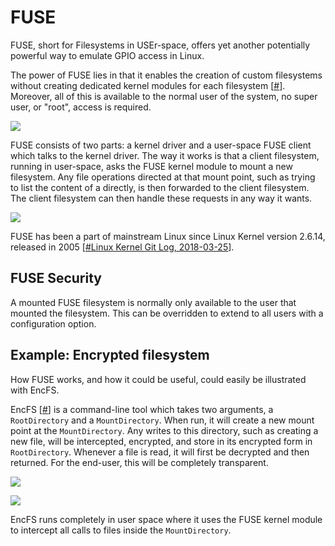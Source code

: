 # FUSE
FUSE, short for Filesystems in USEr-space, offers yet another potentially powerful way to emulate GPIO access in Linux.

The power of FUSE lies in that it enables the creation of custom filesystems without creating dedicated kernel modules for each filesystem [[#](?)]. Moreover, all of this is available to the normal user of the system, no super user, or "root", access is required.

![](/thesis/report/assets/6_0_1.png)

FUSE consists of two parts: a kernel driver and a user-space FUSE client which talks to the kernel driver. The way it works is that a client filesystem, running in user-space, asks the FUSE kernel module to mount a new filesystem. Any file operations directed at that mount point, such as trying to list the content of a directly, is then forwarded to the client filesystem. The client filesystem can then handle these requests in any way it wants.

![](/thesis/report/assets/6_0_2.png)

FUSE has been a part of mainstream Linux since Linux Kernel version 2.6.14, released in 2005 [[#Linux Kernel Git Log, 2018-03-25](https://git.kernel.org/pub/scm/linux/kernel/git/torvalds/linux.git/commit/?id=d8a5ba45457e4a22aa39c939121efd7bb6c76672)].

## FUSE Security
A mounted FUSE filesystem is normally only available to the user that mounted the filesystem. This can be overridden to extend to all users with a configuration option.

## Example: Encrypted filesystem
How FUSE works, and how it could be useful, could easily be illustrated with EncFS.

EncFS [[#](?)] is a command-line tool which takes two arguments, a `RootDirectory` and a `MountDirectory`. When run, it will create a new mount point at the `MountDirectory`. Any writes to this directory, such as creating a new file, will be intercepted, encrypted, and store in its encrypted form in `RootDirectory`. Whenever a file is read, it will first be decrypted and then returned. For the end-user, this will be completely transparent.

![](/thesis/report/assets/6_2_0_1.png)

![](/thesis/report/assets/6_2_0_2.png)

EncFS runs completely in user space where it uses the FUSE kernel module to intercept all calls to files inside the `MountDirectory`.

